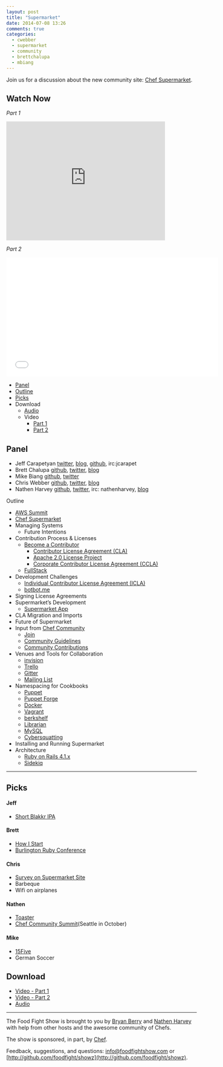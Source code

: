 ```yaml
---
layout: post
title: "Supermarket"
date: 2014-07-08 13:26
comments: true
categories: 
  - cwebber
  - supermarket
  - community
  - brettchalupa
  - mbiang
---
```


Join us for a discussion about the new community site:  [Chef Supermarket](https://supermarket.getchef.com).

## Watch Now

*Part 1*

<iframe width="420" height="315" src="http://www.youtube.com/embed/4qfIJY0DgGo" frameborder="0" allowfullscreen></iframe>

*Part 2*
<iframe width="560" height="315" src="//www.youtube.com/embed/n-E86izCZ3I" frameborder="0" allowfullscreen></iframe>

* [Panel](http://foodfightshow.org/2014/07/supermarket.html#panel)
* [Outline](http://foodfightshow.org/2014/06/supermarket.html#outline)
* [Picks](http://foodfightshow.org/2014/06/supermarket.html#picks)
* Download
  * [Audio](http://traffic.libsyn.com/foodfight/FoodFightShow-76-Supermarket.mp3)
  * Video
    * [Part 1](http://youtu.be/4qfIJY0DgGo)
    * [Part 2](http://youtu.be/n-E86izCZ3I)


Panel<a name="panel"></a>
-----
* Jeff Carapetyan [twitter](https://twitter.com/DevopsJeff), [blog](http://datafundamentals.com/jeff-on-ops-blog), [github](http://github.com/datafundamentals), irc:jcarapet
* Brett Chalupa [github](https://github.com/brettchalupa), [twitter](https://twitter.com/brettchalupa), [blog](http://brettchalupa.com)
* Mike Biang [github](https://github.com/mbiang), [twitter](https://twitter.com/mbiang)
* Chris Webber [github](http://github.com/cwebberops), [twitter](http://twitter.com/cwebber), [blog](http://cwebber.net/)
* Nathen Harvey [github](http://github.com/nathenharvey), [twitter](http://twitter.com/nathenharvey), irc: nathenharvey, [blog](http://nathenharvey.com)

Outline<a name="outline"></a>

* [AWS Summit](https://reinvent.awsevents.com/?sc_channel=PS&sc_campaign=reinvent_2014&sc_publisher=Bing&sc_content=4961916134&sc_medium=Brand_Amazon_re:Invent_E-Brand_AWS_Summit_E&sc_category=events&sc_segment=reinvent&sc_detail=aws%20summit&trk=PS_reinvent2014_aws-summit_E)
* [Chef Supermarket](https://supermarket.getchef.com/)
* Managing Systems
  * Future Intentions
* Contribution Process & Licenses
  * [Become a Contributor](https://supermarket.getchef.com/become-a-contributor)
	* [Contributor License Agreement (CLA)](https://supermarket.getchef.com/icla-signatures/Agreement)
	* [Apache 2.0 License Project](http://www.apache.org/licenses/LICENSE-2.0.html)
	*	[Corporate Contributor License Agreement (CCLA)](https://supermarket.getchef.com/ccla-signatures/agreement)
  * [FullStack](http://gofullstack.com/)
* Development Challenges
	* [Individual Contributor License Agreement (ICLA)](https://supermarket.getchef.com/icla-signatures/Agreement)
	* [botbot.me](https://botbot.me/)
* Signing License Agreements
* Supermarket’s Development
	* [Supermarket App](https://github.com/opscode/supermarket)
* CLA Migration and Imports
* Future of Supermarket
* Input from [Chef Community](http://www.getchef.com/community/)
	* [Join](https://manage.opscode.com/signup?ref=community)
	* [Community Guidelines](http://docs.opscode.com/community_guidelines.html)
	* [Community Contributions](http://docs.opscode.com/community_contributions.html)
* Venues and Tools for Collaboration
	* [invision](https://projects.invisionapp.com/d/#/projects/668453)
  * [Trello](https://trello.com/b/IGLbkBWL/supermarket)
  * [Gitter](https://gitter.im/opscode/supermarket)
  * [Mailing List](https://groups.google.com/d/forum/chef-supermarket)
* Namespacing for Cookbooks
	* [Puppet](http://puppetlabs.com/)
	* [Puppet Forge](https://forge.puppetlabs.com/)
	* [Docker](http://www.docker.com/)
	* [Vagrant](http://www.vagrantup.com/)
	* [berkshelf](http://berkshelf.com/) 
  * [Librarian](https://github.com/applicationsonline/librarian-chef)
  * [MySQL](http://www.mysql.com/)
  * [Cybersquatting](http://en.wikipedia.org/wiki/Cybersquatting)
* Installing and Running Supermarket
* Architecture
	* [Ruby on Rails 4.1.x](http://rubyonrails.org/)
	* [Sidekiq](http://sidekiq.org/)

-------

Picks<a name="picks"></a>
-----

#### Jeff

* [Short Blakkr IPA](http://www.dfw.com/2014/03/26/879060/texas-brew-review-real-ales-blakkr.html)

#### Brett
* [How I Start](http://howistart.org)
* [Burlington Ruby Conference](http://burlingtonrubyconference.com)

#### Chris

* [Survey on Supermarket Site](http://evocalize.com/consumer/rs/chef/supermarket)
* Barbeque
* Wifi on airplanes

#### Nathen

* [Toaster](http://dsg.tuwien.ac.at/staff/hummer/slides/toaster/#/)
* [Chef Community Summit](http://www.getchef.com/blog/event/chef-community-summit/)(Seattle in October)

#### Mike

* [15Five](http://www.15five.com/)
* German Soccer

Download
--------
* [Video - Part 1](http://youtu.be/4qfIJY0DgGo)
* [Video - Part 2](http://youtu.be/n-E86izCZ3I)
* [Audio](http://traffic.libsyn.com/foodfight/FoodFightShow-76-Supermarket.mp3)

<hr />

The Food Fight Show is brought to you by [Bryan Berry](https://twitter.com/bryanwb) and [Nathen Harvey](https://twitter.com/nathenharvey) with help from other hosts and the awesome community of Chefs.

The show is sponsored, in part, by [Chef](http://www.getchef.com).

Feedback, suggestions, and questions:  [info@foodfightshow.com](mailto:info@foodfightshow.com) or  [http://github.com/foodfight/showz](http://github.com/foodfight/showz).

